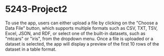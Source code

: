 # 5243-Project2

To use the app, users can either upload a file by clicking on the "Choose a Data File" button, which supports multiple formats such as CSV, TXT, TSV, Excel, JSON, and RDF, or select one of the built-in datasets, such as "mtcars" or "iris", from the dropdown menu. Once a file is uploaded or a dataset is selected, the app will display a preview of the first 10 rows of the dataset in a table format.

